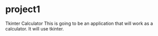 # project1
Tkinter Calculator
This is going to be an application that will work as a calculator. It will use tkinter.
